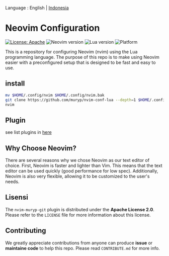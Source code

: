 Language : English | [Indonesia](./README-ID.md)
# Neovim Configuration

[![License: Apache](https://img.shields.io/badge/License-Apache-blue.svg)](https://opensource.org/licenses/Apache-2.0)
![Neovim version](https://img.shields.io/badge/Neovim-0.5.x-green.svg)
![Lua version](https://img.shields.io/badge/Lua-5.4-yellow.svg)
![Platform](https://img.shields.io/badge/Platform-Linux%20%7C%20MacOS%20%7C%20Windows-lightgrey.svg)

This is a repository for configuring Neovim (nvim) using the Lua programming language. The purpose of this repo is to make using Neovim easier with a preconfigured setup that is designed to be fast and easy to use.

## install
```bash
mv $HOME/.config/nvim $HOME/.config/nvim.bak
git clone https://github.com/muryp/nvim-conf-lua --depth=1 $HOME/.config/nvim
nvim
```

## Plugin
see list plugins in [here](./PLUGINS.md)

## Why Choose Neovim?

There are several reasons why we chose Neovim as our text editor of choice. First, Neovim is faster and lighter than Vim. This means that the text editor can be used quickly (good performance for low spec). Additionally, Neovim is also very flexible, allowing it to be customized to the user's needs.

## Lisensi
The `nvim-muryp-git` plugin is distributed under the **Apache License 2.0**. Please refer to the `LICENSE` file for more information about this license.

## Contributing
We greatly appreciate contributions from anyone can produce **issue** or **maintaine code** to help this repo. Please read `CONTRIBUTE.md` for more info.